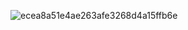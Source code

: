 
![ecea8a51e4ae263afe3268d4a15ffb6e](https://github.com/user-attachments/assets/80973296-b370-4087-8a52-e7739727c5fd)

